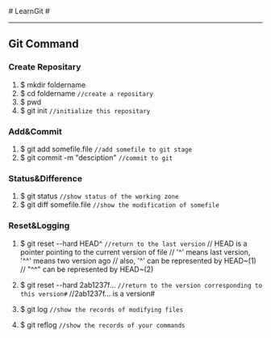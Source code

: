 <link href="http://kevinburke.bitbucket.org/markdowncss/markdown.css" rel="stylesheet"></link>
# LearnGit #

-------------------------------------------------

## Git Command ##

### Create Repositary ###
1. $ mkdir foldername 
2. $ cd foldername `//create a repositary`
3. $ pwd
4. $ git init `//initialize this repositary`

### Add&Commit ###
1. $ git add somefile.file `//add somefile to git stage`
2. $ git commit -m "desciption" `//commit to git`

### Status&Difference ###
1. $ git status `//show status of the working zone`
2. $ git diff somefile.file `//show the modification of somefile`

### Reset&Logging ###
1. $ git reset --hard HEAD^ `//return to the last version`
	// HEAD is a pointer pointing to the current version of file
	// '^' means last version, '^^' means two version ago 
	// also, '^' can be represented by HEAD~(1)
	// "^^" can be represented by HEAD~(2)
	
2. $ git reset --hard 2ab1237f... `//return to the version corresponding to this version#`
	//2ab1237f... is a version#
3. $ git log `//show the records of modifying files`
4. $ git reflog `//show the records of your commands`